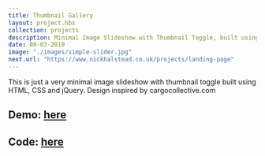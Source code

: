```yaml
---
title: Thumbnail Gallery
layout: project.hbs
collection: projects
description: Minimal Image Slideshow with Thumbnail Toggle, built using jQuery
date: 08-03-2019
image: "./images/simple-slider.jpg"
next.url: "https://www.nickhalstead.co.uk/projects/landing-page"
---
```

This is just a very minimal image slideshow with thumbnail toggle built using HTML, CSS and jQuery. Design inspired by cargocollective.com  

## Demo: [here](https://tender-benz-5bd3ec.netlify.com/)

## Code: [here](https://github.com/nahalstead/jquery-thumbnail-toggle-gallery)
